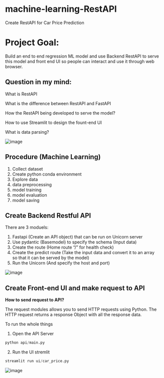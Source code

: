 # machine-learning-RestAPI
Create RestAPI for Car Price Prediction


# Project Goal:

Build an end to end regression ML model and use Backend RestAPI to serve this model and front end UI so people can interact and use it through web browser. 

## Question in my mind:

What is RestAPI 

What is the difference between RestAPI and FastAPI

How the RestAPI being developed to serve the model? 

How to use Streamlit to design the fount-end UI

What is data parsing?

![image](https://user-images.githubusercontent.com/53972816/208387033-c9414bd9-3a35-4ae5-9148-d4f5ff757a6c.png)


## Procedure (Machine Learning)
1. Collect dataset 
2. Create python conda environment 
3. Explore data 
4. data preprocessing 
5. model training 
6. model evaluation 
7. model saving


## Create Backend Restful API

There are 3 moduels: 

1. Fastapi (Create an API object) that can be run on Unicorn server 
2. Use pydantic (Basemodel) to specify the schema (Input data) 
3. Create the route (Home route “/” for health check) 
4. Create the predict route (Take the input data and convert it to an array so that it can be served by the model) 
5. Run the Unicorn (And specify the host and port)

![image](https://user-images.githubusercontent.com/53972816/208386964-7cda6473-dcac-4017-834c-09d673a47082.png)



## Create Front-end UI and make request to API 
**How to send request to API?**

The request modules allows you to send HTTP requests using Python. The HTTP request returns a response Object with all the response data.


To run the whole things 

1. Open the API Server 

```python
python api/main.py
```

2. Run the UI stremlit

```python
streamlit run ui/car_price.py
```


![image](https://user-images.githubusercontent.com/53972816/208386880-a7010d63-12da-4cb9-8e0a-9d693301c1ab.png)

